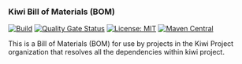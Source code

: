 ### Kiwi Bill of Materials (BOM)
[![Build](https://github.com/kiwiproject/kiwi-bom/workflows/build/badge.svg)](https://github.com/kiwiproject/kiwi-bom/actions?query=workflow%3Abuild)
[![Quality Gate Status](https://sonarcloud.io/api/project_badges/measure?project=kiwiproject_kiwi-bom&metric=alert_status)](https://sonarcloud.io/dashboard?id=kiwiproject_kiwi-bom)
[![License: MIT](https://img.shields.io/badge/License-MIT-blue.svg)](https://opensource.org/licenses/MIT)
[![Maven Central](https://img.shields.io/maven-central/v/org.kiwiproject/kiwi-bom)](https://central.sonatype.com/artifact/org.kiwiproject/kiwi-bom/0.27.0)

This is a Bill of Materials (BOM) for use by projects in the Kiwi Project organization that resolves all the dependencies within kiwi project. 

